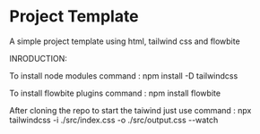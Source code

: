 # Project Template
A simple project template using html, tailwind css and flowbite

INRODUCTION:

To install node modules command : npm install -D tailwindcss 

To install flowbite plugins command : npm install flowbite

After cloning the repo to start the taiwind just use command : npx tailwindcss -i ./src/index.css -o ./src/output.css --watch
